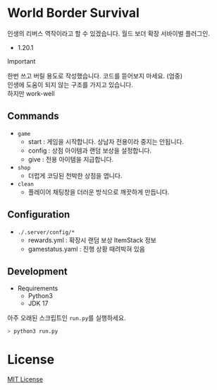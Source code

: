 # World Border Survival

인생의 리버스 역작이라고 할 수 있겠습니다. 월드 보더 확장 서바이벌 플러그인.

- 1.20.1

> [!IMPORTANT]  
> 한번 쓰고 버릴 용도로 작성했습니다. 코드를 뜯어보지 마세요. (엄중)  
> 인생에 도움이 되지 않는 구조를 가지고 있습니다.  
> 하지만 work-well

## Commands

- `game`
    - start : 게임을 시작합니다. 상남자 전용이라 중지는 안됩니다.
    - config : 상점 아이템과 랜덤 보상을 설정합니다.
    - give : 전용 아이템을 지급합니다.
- `shop`
    - 더럽게 코딩된 천박한 상점을 엽니다.
- `clean`
    - 플레이어 채팅창을 더러운 방식으로 깨끗하게 만듭니다.

## Configuration

- `./.server/config/*`
    - rewards.yml : 확장시 랜덤 보상 ItemStack 정보
    - gamestatus.yaml : 진행 상황 때려박혀 있음

## Development

- Requirements
    - Python3
    - JDK 17

아주 오래된 스크립트인 `run.py`를 실행하세요.

```bash
> python3 run.py
```

# License

[MIT License](LICENSE)